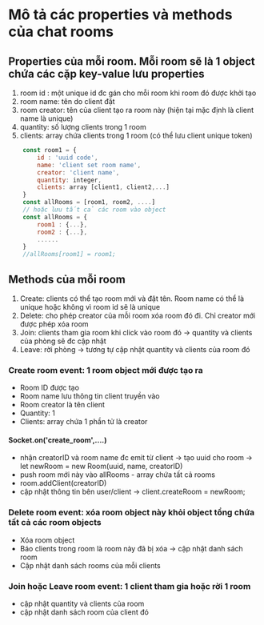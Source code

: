 # Mô tả các properties và methods của chat rooms

## Properties của mỗi room. Mỗi room sẽ là 1 object chứa các cặp key-value lưu properties

1. room id : một unique id đc gán cho mỗi room khi room đó được khởi tạo
2. room name: tên do client đặt 
3. room creator: tên của client tạo ra room này (hiện tại mặc định là client name là unique)
4. quantity: số lượng clients trong 1 room
5. clients: array chứa clients trong 1 room (có thể lưu client unique token)

```js
    const room1 = {
        id : 'uuid code',
        name: 'client set room name',
        creator: 'client name',
        quantity: integer,
        clients: array [client1, client2,...]
    }
    const allRooms = [room1, room2, ....]
    // hoặc lưu tất cả các room vào object 
    const allRooms = {
        room1 : {...},
        room2 : {...},
        ......
    }
    //allRooms[room1] = room1; 
```
## Methods của mỗi room

1. Create: clients có thể tạo room mới và đặt tên. Room name có thể là unique hoặc không vì room id sẽ là unique
2. Delete: cho phép creator của mỗi room xóa room đó đi. Chỉ creator mới được phép xóa room
3. Join: clients tham gia room khi click vào room đó -> quantity và clients của phòng sẽ đc cập nhật
4. Leave: rời phòng -> tương tự cập nhật quantity và clients của room đó

### Create room event: 1 room object mới được tạo ra

* Room ID được tạo 
* Room name lưu thông tin client truyền vào
* Room creator là tên client
* Quantity: 1
* Clients: array chứa 1 phần tử là creator 
#### Socket.on('create_room',....)

* nhận creatorID và room name đc emit từ client -> tạo uuid cho room -> let newRoom = new Room(uuid, name, creatorID)
* push room mới này vào allRooms - array chứa tất cả rooms
* room.addClient(creatorID)
* cập nhật thông tin bên user/client -> client.createRoom = newRoom; 

### Delete room event: xóa room object này khỏi object tổng chứa tất cả các room objects

* Xóa room object
* Báo clients trong room là room này đã bị xóa -> cập nhật danh sách room
* Cập nhật danh sách rooms của mỗi clients

### Join hoặc Leave room event: 1 client tham gia hoặc rời 1 room
* cập nhật quantity và clients của room
* cập nhật danh sách room của client đó


